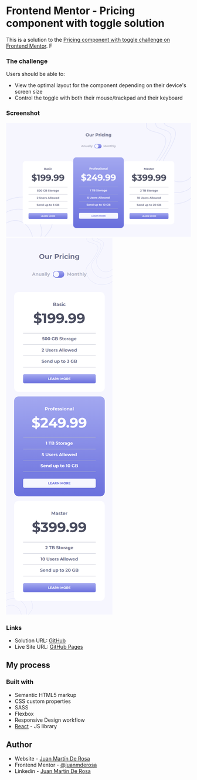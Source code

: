 # Frontend Mentor - Pricing component with toggle solution

This is a solution to the [Pricing component with toggle challenge on Frontend Mentor](https://www.frontendmentor.io/challenges/pricing-component-with-toggle-8vPwRMIC). F

### The challenge

Users should be able to:

- View the optimal layout for the component depending on their device's screen size
- Control the toggle with both their mouse/trackpad and their keyboard

### Screenshot

![Desktop](public/screenshots/screenshot-pricingcomponent-desktop.png)
![Mobile](public/screenshots/screenshot-pricingcomponent-mobile.png)


### Links

- Solution URL: [GitHub](https://github.com/juanmderosa/pricing-component)
- Live Site URL: [GitHub Pages](https://juanmderosa.github.io/pricing-component/)

## My process

### Built with

- Semantic HTML5 markup
- CSS custom properties
- SASS
- Flexbox
- Responsive Design workflow
- [React](https://reactjs.org/) - JS library


## Author

- Website - [Juan Martín De Rosa](https://juanmderosa-developer.com/)
- Frontend Mentor - [@juanmderosa](https://www.frontendmentor.io/profile/juanmderosa)
- Linkedin - [Juan Martín De Rosa](https://www.linkedin.com/in/juanmderosa/)

